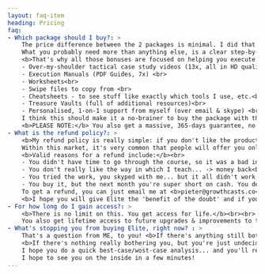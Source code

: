 ```yaml
---
layout: faq-item
heading: Pricing
faq:
- Which package should I buy?: >
    The price difference between the 2 packages is minimal. I did that for a reason: I want you to go in with all the bonus materials as well... because it helps you execute the strategies I lay out.<br><br>
    What you probably need more than anything else, is a clear step-by-step framework to execute... but also all the practical tips and tricks to make it happen. <br>
    <b>That's why all those bonuses are focused on helping you execute & implement:</b><br>
    - Over-my-shoulder tactical case study videos (13x, all in HD quality, about ~25 minutes each) <br>
    - Execution Manuals (PDF Guides, 7x) <br>
    - Worksheets<br>
    - Swipe files to copy from <br>
    - Cheatsheets - to see stuff like exactly which tools I use, etc.<br>
    - Treasure Vaults (full of additional resources)<br>
    - Personalised, 1-on-1 support from myself (over email & skype) <br><br>
    I think this should make it a no-brainer to buy the package with the bonuses... which is exactly what I had in mind!<br><br>
    <b>PLEASE NOTE:</b> You also get a massive, 365-days guarantee, no matter which package you buy.
- What is the refund policy?: >
    <b>My refund policy is really simple: if you don't like the product you can just get your money back (up till 365 days after you purchase).</b><br><br>
    Within this market, it's very common that people will offer you only a refund if you "do you homework", or something ridiculous like that. I don't want to do that. You can just get a refund if it's not a good fit, no matter what the reason was. <br><br>
    <b>Valid reasons for a refund include:</b><br>
    - You didn't have time to go through the course, so it was a bad investment... -> money' back<br>
    - You don't really like the way in which I teach... -> money back<br>
    - You tried the work, you skyped with me... but it all didn't work out -> money back<br>
    - You buy it, but the next month you're super short on cash. You decide it was an un-wise purchase given your financial situation... -> money back.<br><br>
    To get a refund, you can just email me at <b>pieter@growthcasts.co</b>, and I'll take care of it myself. Because I use Gumroad, a refund takes up to 5 days to be executed and get back into your bank account.<br><br>
    <b>I hope you will give Elite the 'benefit of the doubt' and if you ever come to regret the fact that you took a bold action... then I'll just refund you.</b>
- For how long do I gain access?: >
    <b>There is no limit on this. You get access for life.</b><br><br>
    You also get lifetime access to future upgrades & improvements to the product. The last update I did was 2 months ago (as I write this), when I added 13 case study videos where I cover all kind of tactical nuts & bolts. This was a free update with almost 5 hours of extra free, practical video content.
- What's stopping you from buying Elite, right now? : >
    That's a question from ME, to you! <b>If there's anything still bothering you</b> in the back of your mind, I hope you send me an email at pieter@growthcasts.co (so I can answer your specific question myself).<br><br>
    <b>If there's nothing really bothering you, but you're just undecided...</b><br>
    I hope you do a quick best-case/wost-case analysis... and you'll realise that there's almost nothing to loose (remember that 365-day refund-for-any-reason policy?), and a great deal to gain (potentially a business doing $20,000-50,000 per month in revenue, or even more).<br><br>
    I hope to see you on the inside in a few minutes!
---
```

